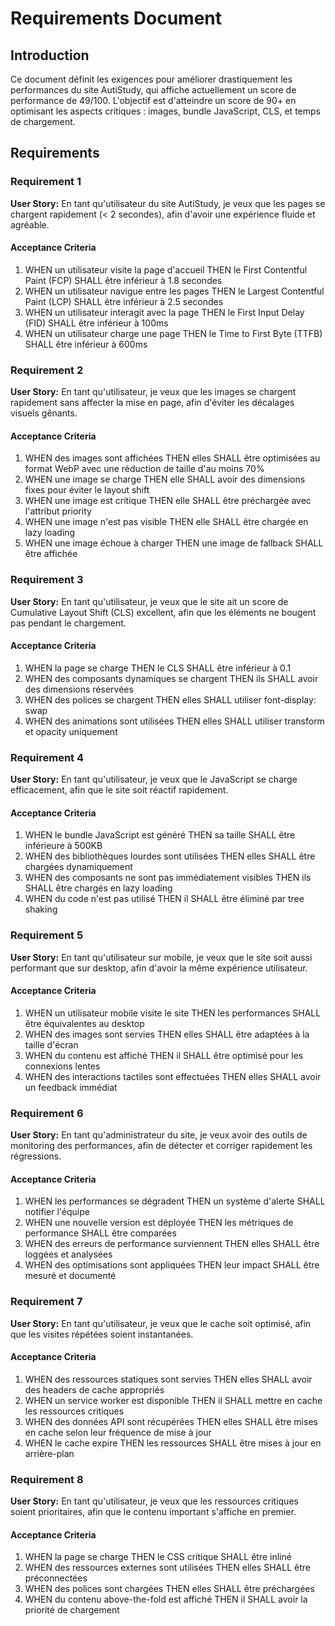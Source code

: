 # Requirements Document

## Introduction

Ce document définit les exigences pour améliorer drastiquement les performances du site AutiStudy, qui affiche actuellement un score de performance de 49/100. L'objectif est d'atteindre un score de 90+ en optimisant les aspects critiques : images, bundle JavaScript, CLS, et temps de chargement.

## Requirements

### Requirement 1

**User Story:** En tant qu'utilisateur du site AutiStudy, je veux que les pages se chargent rapidement (< 2 secondes), afin d'avoir une expérience fluide et agréable.

#### Acceptance Criteria

1. WHEN un utilisateur visite la page d'accueil THEN le First Contentful Paint (FCP) SHALL être inférieur à 1.8 secondes
2. WHEN un utilisateur navigue entre les pages THEN le Largest Contentful Paint (LCP) SHALL être inférieur à 2.5 secondes
3. WHEN un utilisateur interagit avec la page THEN le First Input Delay (FID) SHALL être inférieur à 100ms
4. WHEN un utilisateur charge une page THEN le Time to First Byte (TTFB) SHALL être inférieur à 600ms

### Requirement 2

**User Story:** En tant qu'utilisateur, je veux que les images se chargent rapidement sans affecter la mise en page, afin d'éviter les décalages visuels gênants.

#### Acceptance Criteria

1. WHEN des images sont affichées THEN elles SHALL être optimisées au format WebP avec une réduction de taille d'au moins 70%
2. WHEN une image se charge THEN elle SHALL avoir des dimensions fixes pour éviter le layout shift
3. WHEN une image est critique THEN elle SHALL être préchargée avec l'attribut priority
4. WHEN une image n'est pas visible THEN elle SHALL être chargée en lazy loading
5. WHEN une image échoue à charger THEN une image de fallback SHALL être affichée

### Requirement 3

**User Story:** En tant qu'utilisateur, je veux que le site ait un score de Cumulative Layout Shift (CLS) excellent, afin que les éléments ne bougent pas pendant le chargement.

#### Acceptance Criteria

1. WHEN la page se charge THEN le CLS SHALL être inférieur à 0.1
2. WHEN des composants dynamiques se chargent THEN ils SHALL avoir des dimensions réservées
3. WHEN des polices se chargent THEN elles SHALL utiliser font-display: swap
4. WHEN des animations sont utilisées THEN elles SHALL utiliser transform et opacity uniquement

### Requirement 4

**User Story:** En tant qu'utilisateur, je veux que le JavaScript se charge efficacement, afin que le site soit réactif rapidement.

#### Acceptance Criteria

1. WHEN le bundle JavaScript est généré THEN sa taille SHALL être inférieure à 500KB
2. WHEN des bibliothèques lourdes sont utilisées THEN elles SHALL être chargées dynamiquement
3. WHEN des composants ne sont pas immédiatement visibles THEN ils SHALL être chargés en lazy loading
4. WHEN du code n'est pas utilisé THEN il SHALL être éliminé par tree shaking

### Requirement 5

**User Story:** En tant qu'utilisateur sur mobile, je veux que le site soit aussi performant que sur desktop, afin d'avoir la même expérience utilisateur.

#### Acceptance Criteria

1. WHEN un utilisateur mobile visite le site THEN les performances SHALL être équivalentes au desktop
2. WHEN des images sont servies THEN elles SHALL être adaptées à la taille d'écran
3. WHEN du contenu est affiché THEN il SHALL être optimisé pour les connexions lentes
4. WHEN des interactions tactiles sont effectuées THEN elles SHALL avoir un feedback immédiat

### Requirement 6

**User Story:** En tant qu'administrateur du site, je veux avoir des outils de monitoring des performances, afin de détecter et corriger rapidement les régressions.

#### Acceptance Criteria

1. WHEN les performances se dégradent THEN un système d'alerte SHALL notifier l'équipe
2. WHEN une nouvelle version est déployée THEN les métriques de performance SHALL être comparées
3. WHEN des erreurs de performance surviennent THEN elles SHALL être loggées et analysées
4. WHEN des optimisations sont appliquées THEN leur impact SHALL être mesuré et documenté

### Requirement 7

**User Story:** En tant qu'utilisateur, je veux que le cache soit optimisé, afin que les visites répétées soient instantanées.

#### Acceptance Criteria

1. WHEN des ressources statiques sont servies THEN elles SHALL avoir des headers de cache appropriés
2. WHEN un service worker est disponible THEN il SHALL mettre en cache les ressources critiques
3. WHEN des données API sont récupérées THEN elles SHALL être mises en cache selon leur fréquence de mise à jour
4. WHEN le cache expire THEN les ressources SHALL être mises à jour en arrière-plan

### Requirement 8

**User Story:** En tant qu'utilisateur, je veux que les ressources critiques soient prioritaires, afin que le contenu important s'affiche en premier.

#### Acceptance Criteria

1. WHEN la page se charge THEN le CSS critique SHALL être inliné
2. WHEN des ressources externes sont utilisées THEN elles SHALL être préconnectées
3. WHEN des polices sont chargées THEN elles SHALL être préchargées
4. WHEN du contenu above-the-fold est affiché THEN il SHALL avoir la priorité de chargement